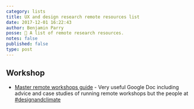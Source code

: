 ```yaml
---
category: lists
title: UX and design research remote resources list
date: 2017-12-01 16:22:43
author: Benjamin Parry
posse: 📝 A list of remote research resources.
notes: false
published: false
type: post
---
```


## Workshop

* [Master remote workshops guide](https://docs.google.com/document/d/1zL_pkVKR57KOO4zqXUwUpfKd0MzPOue3-GQ6mUDu_fQ/preview) - Very useful Google Doc including advice and case studies of running remote workshops but the people at [#designandclimate](https://sites.google.com/view/designandclimate/home?authuser=0)
